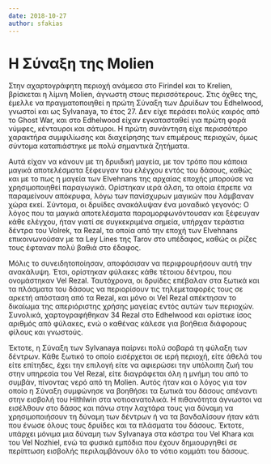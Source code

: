 ```yaml
---
date: 2018-10-27
author: sfakias
---
```

# H Σύναξη της Molien

Στην αχαρτογράφητη περιοχή ανάμεσα στο Firindel και το Krelien, βρίσκεται η
λίμνη Molien, άγνωστη στους περισσότερους. Στις όχθες της, έμελλε να
πραγματοποιηθεί η πρώτη Σύναξη των Δρυίδων του Edhelwood, γνωστοί και ως
Sylvanaya, το έτος 27. Δεν είχε περάσει πολύς καιρός από το Ghost War, και στο
Edhelwood είχαν εγκατασταθεί για πρώτη φορά νύμφες, κένταυροι και σάτυροι. Η
πρώτη συνάντηση είχε περισσότερο χαρακτήρα συμφιλίωσης και διαχείρησης των
επιμέρους περιοχών, όμως σύντομα καταπιάστηκε με πολύ σημαντικά ζητήματα.



Αυτά είχαν να κάνουν με τη δρυιδική μαγεία, με τον τρόπο που κάποια μαγικά
αποτελέσματα ξέφευγαν του ελέγχου εντός του δάσους, καθώς και με το πως η
μαγεία των Elvehnans της αρχαίας εποχής μπορούσε να χρησιμοποιηθεί παραγωγικά.
Ορίστηκαν ιερά άλση, τα οποία έπρεπε να παραμείνουν απόκρυφα, λόγω των
πανίσχυρων μαγικών που λάμβαναν χώρα εκεί. Σύντομα, οι δρυίδες ανακάλυψαν ένα
μοναδικό γεγονός: Ο λόγος που τα μαγικά αποτελέσματα παραμορφωνόντουσαν και
ξέφευγαν κάθε ελέγχου, ήταν γιατί σε συγκεκριμένα σημεία, υπήρχαν τεράστια
δέντρα του Volrek, τα Rezal, τα οποία από την εποχή των Elvehnans
επικοινωνούσαν με τα Ley Lines της Tarov στο υπέδαφος, καθώς οι ρίζες τους
έφταναν πολύ βαθιά στο έδαφος.



Μόλις το συνειδητοποίησαν, αποφάσισαν να περιφρουρήσουν αυτή την ανακάλυψη.
Έτσι, ορίστηκαν φύλακες κάθε τέτοιου δέντρου, που ονομάστηκαν Vel Rezal.
Ταυτόχρονα, οι δρυίδες επέβαλαν στα ξωτικά και τα πλάσματα του δάσους να
περιορίσουν τις τηλεμεταφορές τους σε αρκετή απόσταση από τα Rezal, και μόνο
οι Vel Rezal απέκτησαν το δικαίωμα της απεριόριστης χρήσης μαγείας εντός αυτών
των περιοχών. Συνολικά, χαρτογραφήθηκαν 34 Rezal στο Edhelwood και ορίστικε
ίσος αριθμός από φύλακες, ενώ ο καθένας κάλεσε για βοήθεια διάφορους φίλους
και γνωστούς.



Έκτοτε, η Σύναξη των Sylvanaya παίρνει πολύ σοβαρά τη φύλαξη των δέντρων. Κάθε
ξωτικό το οποίο εισέρχεται σε ιερή περιοχή, είτε άθελά του είτε επίτηδες, έχει
την επιλογή είτε να αφιερώσει την υπόλοιπη ζωή του στην υπηρεσία του Vel
Rezal, είτε διαγράφεται όλη η μνήμη του από το συμβάν, πίνοντας νερό από τη
Molien. Αυτός ήταν και ο λόγος για τον οποίο η Σύναξη συμφώνησε να βοηθήσει τα
ξωτικά του δάσους απέναντι στην εισβολή του Hithlwin στα νοτιοανατολικά. Η
πιθανότητα άγνωστοι να εισέλθουν στο δάσος και πάνω στην λαχτάρα τους για
δύναμη να χρησιμοποιήσουν τη δύναμη των δέντρων ή να τα βανδαλίσουν ήταν κάτι
που ένωσε όλους τους δρυίδες και τα πλάσματα του δάσους. Έκτοτε, υπάρχει
μόνιμα μια δύναμη των Sylvanaya στα κάστρα του Vel Khara και του Vel Nozhiel,
ενώ τα φυσικά εμπόδια που έχουν δημιουργηθεί σε περίπτωση εισβολής
περιλαμβάνουν όλο το νότιο κομμάτι του δάσους.

